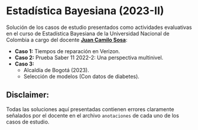 # Estadística Bayesiana (2023-II)

Solución de los casos de estudio presentados como actividades evaluativas en el curso de Estadística Bayesiana de la Universidad Nacional de Colombia a cargo del docente **[Juan Camilo Sosa](https://sites.google.com/view/juansosa)**:

  - **Caso 1:** Tiempos de reparación en Verizon.
  - **Caso 2:** Prueba Saber 11 2022-2: Una perspectiva multinivel.
  - **Caso 3:**
    - Alcaldía de Bogotá (2023).
    - Selección de modelos (Con datos de diabetes).

## Disclaimer:

Todas las soluciones aquí presentadas contienen errores claramente señalados por el docente en el archivo `anotaciones` de cada uno de los casos de estudio.
